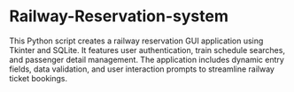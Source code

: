 # Railway-Reservation-system
This Python script creates a railway reservation GUI application using Tkinter and SQLite. It features user authentication, train schedule searches, and passenger detail management. The application includes dynamic entry fields, data validation, and user interaction prompts to streamline railway ticket bookings.
